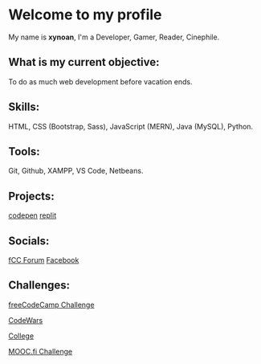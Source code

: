 # Welcome to my profile
My name is **xynoan**, I'm a Developer, Gamer, Reader, Cinephile.
## What is my current objective:
To do as much web development before vacation ends.
## Skills:
HTML, CSS (Bootstrap, Sass), JavaScript (MERN), Java (MySQL), Python.
## Tools:
Git, Github, XAMPP, VS Code, Netbeans.
## Projects: 
[codepen](https://codepen.io/xynoan)
[replit](https://replit.com/@xynoan)
## Socials:
[fCC Forum](https://forum.freecodecamp.org/u/xynoan/summary)
[Facebook](https://www.facebook.com/morvss)
## Challenges:
[freeCodeCamp Challenge](/fCCchallenge.md)
<br>

[CodeWars](/CWchallenge.md)
<br>

[College](/collegeChallenge.md)
<br>

[MOOC.fi Challenge](/moocFiChallenge.md)
